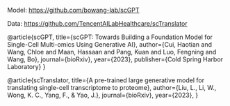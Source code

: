 Model:  https://github.com/bowang-lab/scGPT

Data: https://github.com/TencentAILabHealthcare/scTranslator

@article{scGPT,
title={scGPT: Towards Building a Foundation Model for Single-Cell Multi-omics Using Generative AI},
author={Cui, Haotian and Wang, Chloe and Maan, Hassaan and Pang, Kuan and Luo, Fengning and Wang, Bo},
journal={bioRxiv},
year={2023},
publisher={Cold Spring Harbor Laboratory}
}

@article{scTranslator,
  title={A pre-trained large generative model for translating single-cell transcriptome to proteome},
  author={Liu, L., Li, W., Wong, K. C., Yang, F., & Yao, J.},
  journal={bioRxiv},
  year={2023},
}
